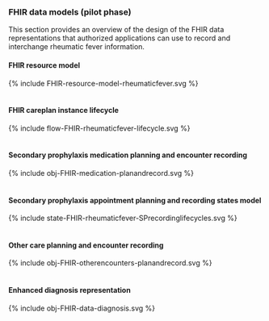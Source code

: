 <!-- markdownlint-disable MD041 -->
### FHIR data models (pilot phase)

This section provides an overview of the design of the FHIR data representations that authorized applications can use to record and interchange rheumatic fever information.

#### FHIR resource model

<!-- markdownlint-disable MD033 -->
<div width="100%">
<!-- Generated from `input/images-source/FHIR-resource-model-rheumaticfever-pilot.plantuml` -->
{% include FHIR-resource-model-rheumaticfever.svg %}
</div>
<br clear="all">

#### FHIR careplan instance lifecycle

<div width="100%">
<!-- Generated from `input/images-source/flow-FHIR-rheumaticfever-lifecycle.plantuml` -->
{% include flow-FHIR-rheumaticfever-lifecycle.svg %}
</div>
<br clear="all">

#### Secondary prophylaxis medication planning and encounter recording

<div width="90%">
<!-- Generated from `input/images-source/obj-FHIR-medication-planandrecord.plantuml` -->
{% include obj-FHIR-medication-planandrecord.svg %}
</div>
<br clear="all">

#### Secondary prophylaxis appointment planning and recording states model

<div width="100%">
<!-- Generated from `input/images-source/state-FHIR-rheumaticfever-SPrecordinglifecycles.plantuml` -->
{% include state-FHIR-rheumaticfever-SPrecordinglifecycles.svg %}
</div>
<br clear="all">

#### Other care planning and encounter recording

<div width="100%">
<!-- Generated from `input/images-source/obj-FHIR-otherencounters-planandrecord.plantuml` -->
{% include obj-FHIR-otherencounters-planandrecord.svg %}
</div>
<br clear="all">

#### Enhanced diagnosis representation

<div width="100%">
<!-- Generated from `input/images-source/obj-FHIR-data-diagnosis.plantuml` -->
{% include obj-FHIR-data-diagnosis.svg %}
</div>
<br clear="all">
